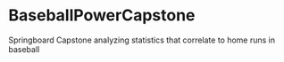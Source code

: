 # BaseballPowerCapstone
Springboard Capstone analyzing statistics that correlate to home runs in baseball
